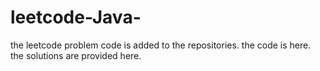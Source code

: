 # leetcode-Java-
the leetcode problem code is added to the repositories.
the code is here.
the solutions are provided here.







































